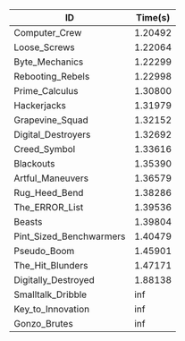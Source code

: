 |ID|Time(s)|
|-|-|
|Computer_Crew|1.20492|
|Loose_Screws|1.22064|
|Byte_Mechanics|1.22299|
|Rebooting_Rebels|1.22998|
|Prime_Calculus|1.30800|
|Hackerjacks|1.31979|
|Grapevine_Squad|1.32152|
|Digital_Destroyers|1.32692|
|Creed_Symbol|1.33616|
|Blackouts|1.35390|
|Artful_Maneuvers|1.36579|
|Rug_Heed_Bend|1.38286|
|The_ERROR_List|1.39536|
|Beasts|1.39804|
|Pint_Sized_Benchwarmers|1.40479|
|Pseudo_Boom|1.45901|
|The_Hit_Blunders|1.47171|
|Digitally_Destroyed|1.88138|
|Smalltalk_Dribble|inf|
|Key_to_Innovation|inf|
|Gonzo_Brutes|inf|

